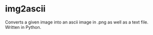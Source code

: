 # img2ascii
Converts a given image into an ascii image in .png as well as a text file. Written in Python.
